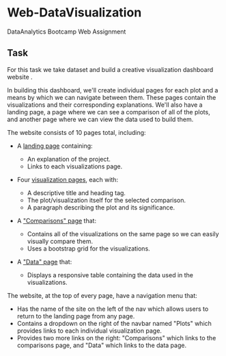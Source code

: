 # Web-DataVisualization
DataAnalytics Bootcamp Web Assignment

## Task

For this task we take dataset and build a creative visualization dashboard website .

In building this dashboard, we'll create individual pages for each plot and a means by which we can navigate between them. These pages contain the visualizations and their corresponding explanations. We'll also have a landing page, a page where we can see a comparison of all of the plots, and another page where we can view the data used to build them.

The website consists of 10 pages total, including:

* A [landing page](#landing-page) containing:
  * An explanation of the project.
  * Links to each visualizations page.
  
* Four [visualization pages](#visualization-pages), each with:
  * A descriptive title and heading tag.
  * The plot/visualization itself for the selected comparison.
  * A paragraph describing the plot and its significance.
  
* A ["Comparisons" page](#comparisons-page) that:
  * Contains all of the visualizations on the same page so we can easily visually compare them.
  * Uses a bootstrap grid for the visualizations.    
    
* A ["Data" page](#data-page) that:
  * Displays a responsive table containing the data used in the visualizations.    
    
The website, at the top of every page, have a navigation menu that:

* Has the name of the site on the left of the nav which allows users to return to the landing page from any page.
* Contains a dropdown on the right of the navbar named "Plots" which provides links to each individual visualization page.
* Provides two more links on the right: "Comparisons" which links to the comparisons page, and "Data" which links to the data page.
